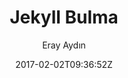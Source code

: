 ---
title: "Jekyll Bulma"
github: https://github.com/erayaydin/jekyll-bulma
demo: https://erayaydin.github.io/jekyll-bulma/
author: Eray Aydın

ssg:
  - Jekyll
cms:
  - No Cms
date: 2017-02-02T09:36:52Z
github_branch: master
---
